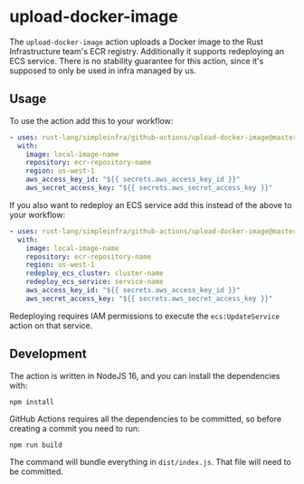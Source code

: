 # upload-docker-image

The `upload-docker-image` action uploads a Docker image to the Rust
Infrastructure team's ECR registry. Additionally it supports redeploying an ECS
service. There is no stability guarantee for this action, since it's supposed
to only be used in infra managed by us.

## Usage

To use the action add this to your workflow:

```yaml
- uses: rust-lang/simpleinfra/github-actions/upload-docker-image@master
  with:
    image: local-image-name
    repository: ecr-repository-name
    region: us-west-1
    aws_access_key_id: "${{ secrets.aws_access_key_id }}"
    aws_secret_access_key: "${{ secrets.aws_secret_access_key }}"
```

If you also want to redeploy an ECS service add this instead of the above to
your workflow:

```yaml
- uses: rust-lang/simpleinfra/github-actions/upload-docker-image@master
  with:
    image: local-image-name
    repository: ecr-repository-name
    region: us-west-1
    redeploy_ecs_cluster: cluster-name
    redeploy_ecs_service: service-name
    aws_access_key_id: "${{ secrets.aws_access_key_id }}"
    aws_secret_access_key: "${{ secrets.aws_secret_access_key }}"
```

Redeploying requires IAM permissions to execute the `ecs:UpdateService` action
on that service.

## Development

The action is written in NodeJS 16, and you can install the dependencies with:

```
npm install
```

GitHub Actions requires all the dependencies to be committed, so before
creating a commit you need to run:

```
npm run build
```

The command will bundle everything in `dist/index.js`. That file will need to
be committed.
